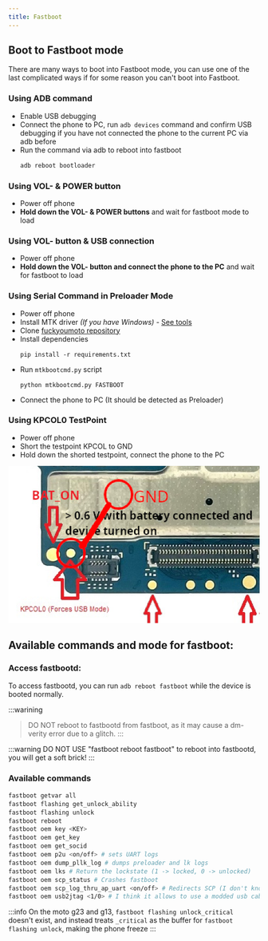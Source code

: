 ```yaml
---
title: Fastboot
---
```


## Boot to Fastboot mode
There are many ways to boot into Fastboot mode, you can use one of the last complicated ways if for some reason you can't boot into Fastboot.

### Using ADB command
- Enable USB debugging
- Connect the phone to PC, run ```adb devices``` command and confirm USB debugging if you have not connected the phone to the current PC via adb before
- Run the command via adb to reboot into fastboot
    ```sh
    adb reboot bootloader
    ```

### Using VOL- & POWER button
- Power off phone
- **Hold down the VOL- & POWER buttons** and wait for fastboot mode to load

### Using VOL- button & USB connection
- Power off phone
- **Hold down the VOL- button and connect the phone to the PC** and wait for fastboot to load

### Using Serial Command in Preloader Mode
- Power off phone
- Install MTK driver _(If you have Windows)_ - [See tools](../dev/tools.md)
- Clone [fuckyoumoto repository](https://github.com/moto-penangf/fuckyoumoto)
- Install dependencies
    ```shell
    pip install -r requirements.txt
    ```
- Run ``mtkbootcmd.py`` script
    ```shell
    python mtkbootcmd.py FASTBOOT
    ```
- Connect the phone to PC (It should be detected as Preloader)

### Using KPCOL0 TestPoint
- Power off phone
- Short the testpoint KPCOL to GND
- Hold down the shorted testpoint, connect the phone to the PC

![Image](../files/assets/pcs-mode-kpcol0.png)

## Available commands and mode for fastboot:

### Access fastbootd:
To access fastbootd, you can run `adb reboot fastboot` while the device is booted normally.

:::warining
> DO NOT reboot to fastbootd from fastboot, as it may cause a dm-verity error due to a glitch.
:::

:::warning
DO NOT USE "fastboot reboot fastboot" to reboot into fastbootd, you will get a soft brick!
:::

### Available commands

```sh
fastboot getvar all
fastboot flashing get_unlock_ability
fastboot flashing unlock
fastboot reboot
fastboot oem key <KEY>
fastboot oem get_key
fastboot oem get_socid
fastboot oem p2u <on/off> # sets UART logs
fastboot oem dump_pllk_log # dumps preloader and lk logs
fastboot oem lks # Return the lockstate (1 -> locked, 0 -> unlocked)
fastboot oem scp_status # Crashes fastboot
fastboot oem scp_log_thru_ap_uart <on/off> # Redirects SCP (I don't know what it is) to UART
fastboot oem usb2jtag <1/0> # I think it allows to use a modded usb cable as a JTAG?
```

:::info
On the moto g23 and g13, `fastboot flashing unlock_critical` doesn't exist, and instead treats `_critical` as the buffer for
`fastboot flashing unlock`, making the phone freeze
:::
